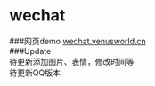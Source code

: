 # wechat
###网页demo [wechat.venusworld.cn](http://wechat.venusworld.cn)  
###Update  
待更新添加图片、表情，修改时间等  
待更新QQ版本

